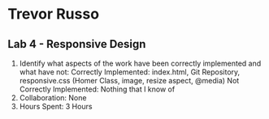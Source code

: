 # Trevor Russo
## Lab 4 - Responsive Design

1. Identify what aspects of the work have been correctly implemented and what have not:
   Correctly Implemented: index.html, Git Repository, responsive.css (Homer Class, image, resize aspect, @media)
   Not Correctly Implemented: Nothing that I know of
2. Collaboration: None
3. Hours Spent: 3 Hours
